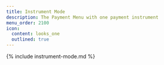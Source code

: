```yaml
---
title: Instrument Mode
description: The Payment Menu with one payment instrument
menu_order: 2100
icon:
  content: looks_one
  outlined: true
---
```


{% include instrument-mode.md %}

